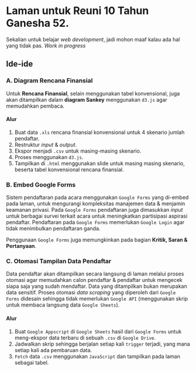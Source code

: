 # Laman untuk Reuni 10 Tahun Ganesha 52. 

Sekalian untuk belajar *web development*, jadi mohon maaf kalau ada hal yang tidak pas. *Work in progress*

## Ide-ide

### A. Diagram Rencana Finansial 

Untuk **Rencana Finansial**, selain menggunakan tabel konvensional, juga akan ditampilkan dalam **diagram Sankey** menggunakan `d3.js` agar memudahkan pembaca. 

#### Alur 

1. Buat data `.xls` rencana finansial konvensional untuk 4 skenario jumlah pendaftar.
2. Restruktur *input* & *output*.
3. Ekspor menjadi `.csv` untuk masing-masing skenario.
4. Proses menggunakan `d3.js`.
5. Tampilkan di `.html` menggunakan slide untuk masing masing skenario, beserta tabel konvensional rencana finansial.

### B. Embed Google Forms 

Sistem pendaftaran pada acara menggunakan `Google Forms` yang di-embed pada laman, untuk mengurangi kompleksitas manajemen data & menjamin keamanan privasi. Pada `Google Forms` pendaftaran juga dimasukkan *input* untuk berbagai survei terkait acara untuk meningkatkan partisipasi aspirasi pendaftar. Pendaftaran pada `Google Forms` memerlukan `Google Login` agar tidak menimbulkan pendaftaran ganda.

Penggunaan `Google Forms` juga memungkinkan pada bagian **Kritik, Saran & Pertanyaan**.

### C. Otomasi Tampilan Data Pendaftar 

Data pendaftar akan ditampilkan secara langsung di laman melalui proses otomasi agar memudahkan calon pendaftar & pendaftar untuk mengecek siapa saja yang sudah mendaftar. Data yang ditampilkan bukan merupakan data sensitif. Proses otomasi *data scraping* yang diperoleh dari `Google Forms` didesain sehingga tidak memerlukan `Google API` (menggunakan skrip untuk membaca langsung data `Google Sheets`).

#### Alur 

1. Buat `Google Appscript` di `Google Sheets` hasil dari `Google Forms` untuk meng-ekspor data terbaru di sebuah `.csv` di `Google Drive`. 
2. Jadwalkan skrip sehingga berjalan setiap kali `trigger` terjadi, yang mana setiap kali ada pembaruan data. 
3. `Fetch` data `.csv` menggunakan `JavaScript` dan tampilkan pada laman sebagai tabel.

